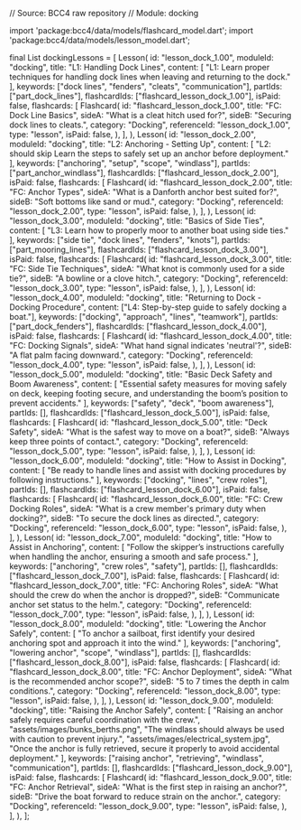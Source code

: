 // Source: BCC4 raw repository
// Module: docking

import 'package:bcc4/data/models/flashcard_model.dart';
import 'package:bcc4/data/models/lesson_model.dart';

final List<Lesson> dockingLessons = [
  Lesson(
    id: "lesson_dock_1.00",
    moduleId: "docking",
    title: "L1: Handling Dock Lines",
    content: [
      "L1: Learn proper techniques for handling dock lines when leaving and returning to the dock."
    ],
    keywords: ["dock lines", "fenders", "cleats", "communication"],
    partIds: ["part_dock_lines"],
    flashcardIds: ["flashcard_lesson_dock_1.00"],
    isPaid: false,
    flashcards: [
      Flashcard(
        id: "flashcard_lesson_dock_1.00",
        title: "FC: Dock Line Basics",
        sideA: "What is a cleat hitch used for?",
        sideB: "Securing dock lines to cleats.",
        category: "Docking",
        referenceId: "lesson_dock_1.00",
        type: "lesson",
        isPaid: false,
      ),
    ],
  ),
  Lesson(
    id: "lesson_dock_2.00",
    moduleId: "docking",
    title: "L2: Anchoring - Setting Up",
    content: [
      "L2: should skip Learn the steps to safely set up an anchor before deployment."
    ],
    keywords: ["anchoring", "setup", "scope", "windlass"],
    partIds: ["part_anchor_windlass"],
    flashcardIds: ["flashcard_lesson_dock_2.00"],
    isPaid: false,
    flashcards: [
      Flashcard(
        id: "flashcard_lesson_dock_2.00",
        title: "FC: Anchor Types",
        sideA: "What is a Danforth anchor best suited for?",
        sideB: "Soft bottoms like sand or mud.",
        category: "Docking",
        referenceId: "lesson_dock_2.00",
        type: "lesson",
        isPaid: false,
      ),
    ],
  ),
  Lesson(
    id: "lesson_dock_3.00",
    moduleId: "docking",
    title: "Basics of Side Ties",
    content: [
      "L3: Learn how to properly moor to another boat using side ties."
    ],
    keywords: ["side tie", "dock lines", "fenders", "knots"],
    partIds: ["part_mooring_lines"],
    flashcardIds: ["flashcard_lesson_dock_3.00"],
    isPaid: false,
    flashcards: [
      Flashcard(
        id: "flashcard_lesson_dock_3.00",
        title: "FC: Side Tie Techniques",
        sideA: "What knot is commonly used for a side tie?",
        sideB: "A bowline or a clove hitch.",
        category: "Docking",
        referenceId: "lesson_dock_3.00",
        type: "lesson",
        isPaid: false,
      ),
    ],
  ),
  Lesson(
    id: "lesson_dock_4.00",
    moduleId: "docking",
    title: "Returning to Dock - Docking Procedure",
    content: ["L4: Step-by-step guide to safely docking a boat."],
    keywords: ["docking", "approach", "lines", "teamwork"],
    partIds: ["part_dock_fenders"],
    flashcardIds: ["flashcard_lesson_dock_4.00"],
    isPaid: false,
    flashcards: [
      Flashcard(
        id: "flashcard_lesson_dock_4.00",
        title: "FC: Docking Signals",
        sideA: "What hand signal indicates 'neutral'?",
        sideB: "A flat palm facing downward.",
        category: "Docking",
        referenceId: "lesson_dock_4.00",
        type: "lesson",
        isPaid: false,
      ),
    ],
  ),
  Lesson(
    id: "lesson_dock_5.00",
    moduleId: "docking",
    title: "Basic Deck Safety and Boom Awareness",
    content: [
      "Essential safety measures for moving safely on deck, keeping footing secure, and understanding the boom’s position to prevent accidents."
    ],
    keywords: ["safety", "deck", "boom awareness"],
    partIds: [],
    flashcardIds: ["flashcard_lesson_dock_5.00"],
    isPaid: false,
    flashcards: [
      Flashcard(
        id: "flashcard_lesson_dock_5.00",
        title: "Deck Safety",
        sideA: "What is the safest way to move on a boat?",
        sideB: "Always keep three points of contact.",
        category: "Docking",
        referenceId: "lesson_dock_5.00",
        type: "lesson",
        isPaid: false,
      ),
    ],
  ),
  Lesson(
    id: "lesson_dock_6.00",
    moduleId: "docking",
    title: "How to Assist in Docking",
    content: [
      "Be ready to handle lines and assist with docking procedures by following instructions."
    ],
    keywords: ["docking", "lines", "crew roles"],
    partIds: [],
    flashcardIds: ["flashcard_lesson_dock_6.00"],
    isPaid: false,
    flashcards: [
      Flashcard(
        id: "flashcard_lesson_dock_6.00",
        title: "FC: Crew Docking Roles",
        sideA: "What is a crew member's primary duty when docking?",
        sideB: "To secure the dock lines as directed.",
        category: "Docking",
        referenceId: "lesson_dock_6.00",
        type: "lesson",
        isPaid: false,
      ),
    ],
  ),
  Lesson(
    id: "lesson_dock_7.00",
    moduleId: "docking",
    title: "How to Assist in Anchoring",
    content: [
      "Follow the skipper’s instructions carefully when handling the anchor, ensuring a smooth and safe process."
    ],
    keywords: ["anchoring", "crew roles", "safety"],
    partIds: [],
    flashcardIds: ["flashcard_lesson_dock_7.00"],
    isPaid: false,
    flashcards: [
      Flashcard(
        id: "flashcard_lesson_dock_7.00",
        title: "FC: Anchoring Roles",
        sideA: "What should the crew do when the anchor is dropped?",
        sideB: "Communicate anchor set status to the helm.",
        category: "Docking",
        referenceId: "lesson_dock_7.00",
        type: "lesson",
        isPaid: false,
      ),
    ],
  ),
  Lesson(
    id: "lesson_dock_8.00",
    moduleId: "docking",
    title: "Lowering the Anchor Safely",
    content: [
      "To anchor a sailboat, first identify your desired anchoring spot and approach it into the wind."
    ],
    keywords: ["anchoring", "lowering anchor", "scope", "windlass"],
    partIds: [],
    flashcardIds: ["flashcard_lesson_dock_8.00"],
    isPaid: false,
    flashcards: [
      Flashcard(
        id: "flashcard_lesson_dock_8.00",
        title: "FC: Anchor Deployment",
        sideA: "What is the recommended anchor scope?",
        sideB: "5 to 7 times the depth in calm conditions.",
        category: "Docking",
        referenceId: "lesson_dock_8.00",
        type: "lesson",
        isPaid: false,
      ),
    ],
  ),
  Lesson(
    id: "lesson_dock_9.00",
    moduleId: "docking",
    title: "Raising the Anchor Safely",
    content: [
      "Raising an anchor safely requires careful coordination with the crew.",
      "assets/images/bunks_berths.png",
      "The windlass should always be used with caution to prevent injury.",
      "assets/images/electrical_system.jpg",
      "Once the anchor is fully retrieved, secure it properly to avoid accidental deployment."
    ],
    keywords: ["raising anchor", "retrieving", "windlass", "communication"],
    partIds: [],
    flashcardIds: ["flashcard_lesson_dock_9.00"],
    isPaid: false,
    flashcards: [
      Flashcard(
        id: "flashcard_lesson_dock_9.00",
        title: "FC: Anchor Retrieval",
        sideA: "What is the first step in raising an anchor?",
        sideB: "Drive the boat forward to reduce strain on the anchor.",
        category: "Docking",
        referenceId: "lesson_dock_9.00",
        type: "lesson",
        isPaid: false,
      ),
    ],
  ),
];